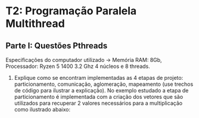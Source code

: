 # T2: Programação Paralela Multithread 

## Parte I: Questões Pthreads
Especificações do computador utilizado -> Memória RAM: 8Gb, Processador: Ryzen 5 1400 3.2 Ghz 4 núcleos e 8 threads.
1. Explique como se encontram implementadas as 4 etapas de projeto: particionamento, comunicação, aglomeração, mapeamento (use trechos de código para ilustrar a explicação).
No exemplo estudado a etapa de particionamento é implementada com a criação dos vetores que são utilizados para recuperar 2 valores necessários para a multiplicação como ilustrado abaixo:

